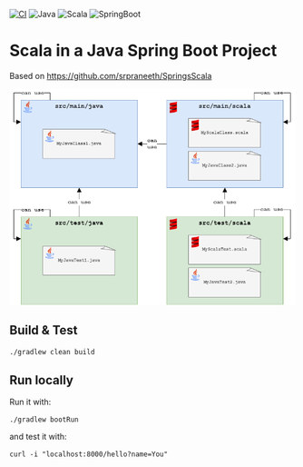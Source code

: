 [![CI](https://github.com/rogervinas/scala-java-spring-boot/actions/workflows/ci.yml/badge.svg?branch=master)](https://github.com/rogervinas/scala-java-spring-boot/actions/workflows/ci.yml)
![Java](https://img.shields.io/badge/Java-21-blue?labelColor=black)
![Scala](https://img.shields.io/badge/Scala3-3.5.0-blue?labelColor=black)
![SpringBoot](https://img.shields.io/badge/SpringBoot-3.3.2-blue?labelColor=black)

# Scala in a Java Spring Boot Project

Based on https://github.com/srpraneeth/SpringsScala

![Diagram](doc/diagram.png)

## Build & Test

```
./gradlew clean build
```

## Run locally

Run it with:

```
./gradlew bootRun
```

and test it with:

```
curl -i "localhost:8000/hello?name=You"
```
